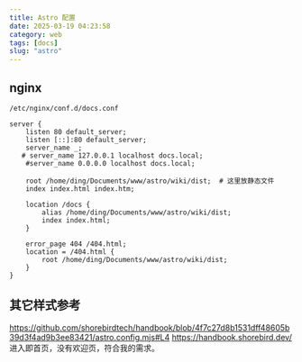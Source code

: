 ```yaml
---
title: Astro 配置
date: 2025-03-19 04:23:58
category: web
tags: [docs]
slug: "astro"
---
```


## nginx

`/etc/nginx/conf.d/docs.conf`

```nginx
server {
    listen 80 default_server; 
    listen [::]:80 default_server;
    server_name _;
   # server_name 127.0.0.1 localhost docs.local;
    #server_name 0.0.0.0 localhost docs.local;

    root /home/ding/Documents/www/astro/wiki/dist;  # 这里放静态文件
    index index.html index.htm;

    location /docs {
        alias /home/ding/Documents/www/astro/wiki/dist;
        index index.html;
    }

    error_page 404 /404.html;
    location = /404.html {
        root /home/ding/Documents/www/astro/wiki/dist;
    }
}

```

## 其它样式参考
https://github.com/shorebirdtech/handbook/blob/4f7c27d8b1531dff48605b39d3f4ad9b3ee83421/astro.config.mjs#L4
https://handbook.shorebird.dev/  进入即首页，没有欢迎页，符合我的需求。